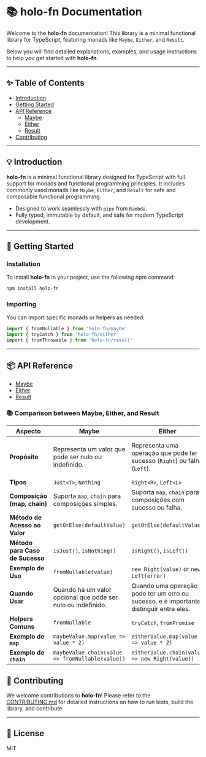 
# 📚 holo-fn Documentation

Welcome to the **holo-fn** documentation! This library is a minimal functional library for TypeScript, featuring monads like `Maybe`, `Either`, and `Result`.

Below you will find detailed explanations, examples, and usage instructions to help you get started with **holo-fn**.

---

## ✨ Table of Contents

- [Introduction](#introduction)
- [Getting Started](#getting-started)
- [API Reference](#api-reference)
  - [Maybe](/docs/maybe/index.md)
  - [Either](/docs/either/index.md)
  - [Result](/docs/result/index.md)
- [Contributing](#contributing)

---

## 💡 Introduction

**holo-fn** is a minimal functional library designed for TypeScript with full support for monads and functional programming principles. It includes commonly used monads like `Maybe`, `Either`, and `Result` for safe and composable functional programming.

- Designed to work seamlessly with `pipe` from `Rambda`.
- Fully typed, immutable by default, and safe for modern TypeScript development.

---

## 🚀 Getting Started

### Installation

To install **holo-fn** in your project, use the following npm command:

```bash
npm install holo-fn
```

### Importing

You can import specific monads or helpers as needed:

```ts
import { fromNullable } from 'holo-fn/maybe'
import { tryCatch } from 'holo-fn/either'
import { fromThrowable } from 'holo-fn/result'
```

---

## 📦 API Reference

- [Maybe](/docs/maybe/index.md)
- [Either](/docs/either/index.md)
- [Result](/docs/result/index.md)

### 📚 Comparison between Maybe, Either, and Result

| **Aspecto**               | **Maybe**                               | **Either**                           | **Result**                            |
|---------------------------|-----------------------------------------|--------------------------------------|---------------------------------------|
| **Propósito**              | Representa um valor que pode ser nulo ou indefinido. | Representa uma operação que pode ter sucesso (`Right`) ou falha (`Left`). | Representa um resultado de uma operação, podendo ser bem-sucedido (`Ok`) ou falhar com erro (`Err`). |
| **Tipos**                  | `Just<T>`, `Nothing`                    | `Right<R>`, `Left<L>`                | `Ok<T>`, `Err<E>`                     |
| **Composição (map, chain)**| Suporta `map`, `chain` para composições simples. | Suporta `map`, `chain` para composições com sucesso ou falha. | Suporta `map`, `chain` para manipulação de valores ou erros. |
| **Método de Acesso ao Valor** | `getOrElse(defaultValue)`               | `getOrElse(defaultValue)`            | `unwrapOr(defaultValue)`              |
| **Método para Caso de Sucesso** | `isJust()`, `isNothing()`               | `isRight()`, `isLeft()`              | `isOk()`, `isErr()`                   |
| **Exemplo de Uso**         | `fromNullable(value)`                  | `new Right(value)` or `new Left(error)` | `new Ok(value)` or `new Err(error)`   |
| **Quando Usar**            | Quando há um valor opcional que pode ser nulo ou indefinido. | Quando uma operação pode ter um erro ou sucesso, e é importante distinguir entre eles. | Quando se deseja distinguir claramente entre sucesso ou erro de uma operação. |
| **Helpers Comuns**         | `fromNullable`                         | `tryCatch`, `fromPromise`            | `fromThrowable`, `fromPromise`, `fromAsync` |
| **Exemplo de `map`**       | `maybeValue.map(value => value * 2)`   | `eitherValue.map(value => value * 2)` | `resultValue.map(value => value * 2)`  |
| **Exemplo de `chain`**     | `maybeValue.chain(value => fromNullable(value))` | `eitherValue.chain(value => new Right(value))` | `resultValue.chain(value => new Ok(value))` |

## 🤝 Contributing

We welcome contributions to **holo-fn**! Please refer to the [CONTRIBUTING.md](CONTRIBUTING.md) for detailed instructions on how to run tests, build the library, and contribute.

---

## 📜 License

MIT